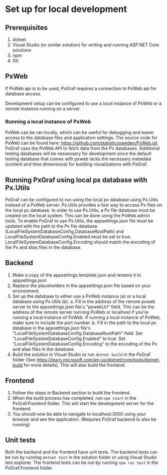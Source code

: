 # Set up for local development

## Prerequisites

1. dotnet
2. Visual Studio (or similar solution) for writing and running ASP.NET Core solutions
3. npm
4. Git

## PxWeb

If PxWeb api is to be used, PxGraf requires a connection to PxWeb api for database access.

Development setup can be configured to use a local instance of PxWeb or a remote instance running on a server.

### Running a local instance of PxWeb
PxWeb can be ran locally, which can be useful for debugging and easier access to the database files and application settings.
The source code for PxWeb can be found here: https://github.com/statisticssweden/PxWeb.git
PxGraf uses the PxWeb API to fetch data from the Px databases. Additional testing databases will be nessessary for development since the default testing database
that comes with pxweb lacks the necessary metadata (content and time dimensions) for building visualizations with PxGraf.

## Running PxGraf using local px database with Px.Utils
PxGraf can be configured to run using the local px database using Px.Utils instead of a PxWeb server. Px.Utils provides a fast way to access Px files on the local px database.
In order to use Px.Utils, a Px file database must be created on the local system. This can be done using the PxWeb admin tools.
To enable PxGraf to use Px.Utils, the appsettings.json file must be updated with the path to the Px file database (LocalFileSystemDatabaseConfig.DatabaseRootPath) and LocalFileSystemDatabaseConfig.Enabled must be set to true. LocalFileSystemDatabaseConfig.Encoding should match the encoding of the Px and alias files in the database.

## Backend

1. Make a copy of the appsettings.template.json and rename it to appsettings.json
2. Replace the placeholders in the appsettings.json file based on your environment.
3. Set up the database to either use a PxWeb instance (a) or a local database using Px.Utils (b).
	a. Fill in the address of the remote pxweb server to the appsettings.json file's "pxwebUrl" field. This can be the address of the remote server running PxWeb or localhost if you're running a local instance of PxWeb. If running a local instance of PxWeb, make sure to include the port number.
	b. Fill in the path to the local px database in the appsettings.json file's "LocalFileSystemDatabaseConfig.DatabaseRootPath" field. Set "LocalFileSystemDatabaseConfig.Enabled" to true. Set "LocalFileSystemDatabaseConfig.Encoding" to the encoding of the Px and alias files in the database.
4. Build the solution in Visual Studio or run `dotnet build` in the PxGraf folder (See https://learn.microsoft.com/en-us/dotnet/core/tools/dotnet-build for more details).
This will also build the frontend.

## Frontend

1. Follow the steps in Backend section to build the frontend.
2. When the build process has completed, run `npm start` in the PxGraf.Frontend folder. This will start the development server for the frontend.
3. You should now be able to navigate to localhost:3000 using your browser and see the application. (Requires PxGraf backend to also be running)

## Unit tests
Both the backend and the frontend have unit tests. The backend tests can be run by running `dotnet test` in the solution folder or using Visual Studio test explorer. The frontend tests can be run by running `npm run test` in the PxGraf.Frontend folder.